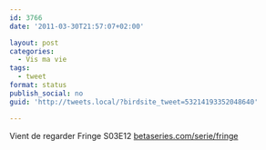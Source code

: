 ```yaml
---
id: 3766
date: '2011-03-30T21:57:07+02:00'

layout: post
categories:
  - Vis ma vie
tags:
  - tweet
format: status
publish_social: no
guid: 'http://tweets.local/?birdsite_tweet=53214193352048640'

---
```


Vient de regarder Fringe S03E12 [betaseries.com/serie/fringe](http://www.betaseries.com/serie/fringe)